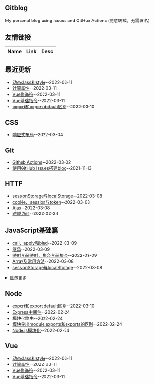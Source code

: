 ## Gitblog
My personal blog using issues and GitHub Actions (随意转载，无需署名)
## 友情链接
| Name | Link | Desc | 
 | ---- | ---- | ---- |
## 最近更新
- [动态class和style](https://github.com/Twlig/issuesBlog/issues/33)--2022-03-11
- [计算属性](https://github.com/Twlig/issuesBlog/issues/32)--2022-03-11
- [Vue修饰符](https://github.com/Twlig/issuesBlog/issues/31)--2022-03-11
- [Vue基础指令](https://github.com/Twlig/issuesBlog/issues/30)--2022-03-11
- [export和export default区别](https://github.com/Twlig/issuesBlog/issues/29)--2022-03-10
## CSS
- [响应式布局](https://github.com/Twlig/issuesBlog/issues/16)--2022-03-04
## Git
- [Github Actions](https://github.com/Twlig/issuesBlog/issues/13)--2022-03-02
- [使用GitHub Issues搭建blog](https://github.com/Twlig/issuesBlog/issues/2)--2021-11-13
## HTTP
- [sessionStorage与localStorage](https://github.com/Twlig/issuesBlog/issues/24)--2022-03-08
- [cookie、session与token](https://github.com/Twlig/issuesBlog/issues/23)--2022-03-08
- [Ajax](https://github.com/Twlig/issuesBlog/issues/22)--2022-03-08
- [跨域访问](https://github.com/Twlig/issuesBlog/issues/8)--2022-02-24
## JavaScript基础篇
- [call、apply和bind](https://github.com/Twlig/issuesBlog/issues/28)--2022-03-09
- [继承](https://github.com/Twlig/issuesBlog/issues/27)--2022-03-09
- [映射与弱映射、集合与弱集合](https://github.com/Twlig/issuesBlog/issues/26)--2022-03-09
- [Array及常用方法](https://github.com/Twlig/issuesBlog/issues/25)--2022-03-08
- [sessionStorage与localStorage](https://github.com/Twlig/issuesBlog/issues/24)--2022-03-08
<details><summary>显示更多</summary>

- [Ajax](https://github.com/Twlig/issuesBlog/issues/22)--2022-03-08
- [JSON](https://github.com/Twlig/issuesBlog/issues/21)--2022-03-07
- [事件处理与事件委托](https://github.com/Twlig/issuesBlog/issues/20)--2022-03-07
- [冒泡与捕获](https://github.com/Twlig/issuesBlog/issues/19)--2022-03-06
- [BOM](https://github.com/Twlig/issuesBlog/issues/18)--2022-03-06
- [setTimeout和setInterval](https://github.com/Twlig/issuesBlog/issues/17)--2022-03-06
- [async和await](https://github.com/Twlig/issuesBlog/issues/15)--2022-03-04
- [Promise](https://github.com/Twlig/issuesBlog/issues/14)--2022-03-03
- [函数](https://github.com/Twlig/issuesBlog/issues/12)--2022-03-01
- [原型与原型链](https://github.com/Twlig/issuesBlog/issues/11)--2022-02-28
- [对象](https://github.com/Twlig/issuesBlog/issues/10)--2022-02-28
- [变量与作用域](https://github.com/Twlig/issuesBlog/issues/9)--2022-02-25
</details>

## Node
- [export和export default区别](https://github.com/Twlig/issuesBlog/issues/29)--2022-03-10
- [Express中间件](https://github.com/Twlig/issuesBlog/issues/7)--2022-02-24
- [模块化路由](https://github.com/Twlig/issuesBlog/issues/6)--2022-02-24
- [模块导出module.exports和exports的区别](https://github.com/Twlig/issuesBlog/issues/5)--2022-02-24
- [Node.js模块化](https://github.com/Twlig/issuesBlog/issues/4)--2022-02-24
## Vue
- [动态class和style](https://github.com/Twlig/issuesBlog/issues/33)--2022-03-11
- [计算属性](https://github.com/Twlig/issuesBlog/issues/32)--2022-03-11
- [Vue修饰符](https://github.com/Twlig/issuesBlog/issues/31)--2022-03-11
- [Vue基础指令](https://github.com/Twlig/issuesBlog/issues/30)--2022-03-11
